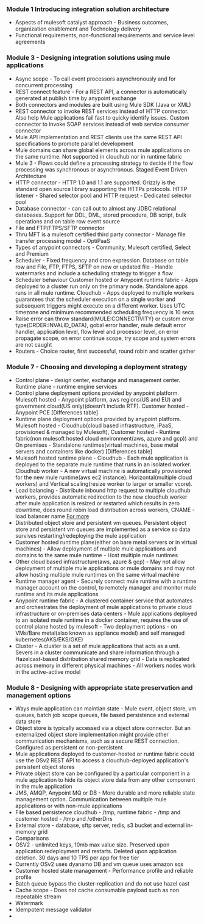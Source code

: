 ### Module 1 Introducing integration solution architecture
 - Aspects of mulesoft catalyst approach - Business outcomes, organization enablement and Technology delivery
 - Functional requirements, non-functional requirements and service level agreements
 
 ### Module 3 - Designing integration solutions using mule applications
  - Async scope - To call event processors asynchronously and for concurrent processing
  - REST connect feature - For a REST API, a connector is automatically generated at publish time by anypoint exchange
  - Both connectors and modules are built using Mule SDK (Java or XML)
  - REST connector to invoke REST services instead of HTTP connector. Also help Mule applications fail fast to quicky identify issues. Custom connector to invoke SOAP services instead of web service consumer connector
  - Mule API implementation and REST clients use the same REST API specifications to promote parallel development
  - Mule domains can share global elements across mule applications on the same runtime. Not supported in cloudhub nor in runtime fabric
  - Mule 3 - Flows could define a processing strategy to decide if the flow processing was synchronous or asynchronous. Staged Event Driven Architecture
  - HTTP connector - HTTP 1.0 and 1.1 are supported. Grizzly is the standard open source library supporting the HTTPs protocols. HTTP listener - Shared selector pool and HTTP request - Dedicated selector pool
  - Database connector - can call out to almost any JDBC relational databases. Support for DDL, DML, stored procedure, DB script, bulk operations and on table row event source
  - File and FTP/FTPS/SFTP connector
  - Thru MFT is a mulesoft certified third party connector - Manage file transfer processing model - OptiPaaS
  - Types of anypoint connectors - Community, Mulesoft certified, Select and Premium
  - Scheduler - Fixed frequency and cron expression. Database on table row and File, FTP, FTPS, SFTP on new or updated file - Handle watermarks and include a scheduling strategy to trigger a flow
  - Scheduler behaviour Customer hosted or Anypoint runtime fabric - Apps deployed to a cluster run only on the primary node. Standalone apps runs in all mule runtime. Cloudhub   - Apps deployed to multiple workers guarantees that the scheduler execution on a single worker and subsequent triggers might execute on a different worker. Uses UTC timezone and minimum recommended scheduling frequency is 10 secs
  - Raise error can throw standard(MULE:CONNECTIVITY) or custom error type(ORDER:INVALID_DATA), gobal error handler, mule default error handler, application level, flow level and processor level, on error propagate scope, on error continue scope, try scope and system errors are not caught
  - Routers - Choice router, first successful, round robin and scatter gather
 
### Module 7 - Choosing and developing a deployment strategy
 - Control plane - design center, exchange and management center. Runtime plane - runtime engine services
 - Control plane deployment options provided by anypoint platform. Mulesoft hosted - Anypoint platform, aws regions(US and EU) and government cloud(US only)(doesn't include RTF). Customer hosted - Anypoint PCE [Differences table]
 - Runtime plane deployment options provided by anypoint platform. Mulesoft hosted - Cloudhub(cloud based infrastructure, iPaaS, provisioned & managed by Mulesoft), Customer hosted - Runtime fabric(non mulesoft hosted cloud environment(aws, azure and gcp)) and On premises - Standalone runtimes(virtual machines, base metal servers and containers like docker) [Differences table]
 - Mulesoft hosted runtime plane - Cloudhub - Each mule application is deployed to the separate mule runtime that runs in an isolated worker. Cloudhub worker - A new virtual machine is automatically provisioned for the new mule runtime(aws ec2 instance). Horizontal(multiple cloud workers) and Vertical scaling(resize worker to larger or smaller vcore).
 - Load balancing - Distribute inbound http request to multiple cloudhub workers, provides automatic redirection to the new cloudhub worker after mule application is resized or restarted which results in zero downtime, does round robin load distribution across workers, CNAME - load balancer name [For more](https://docs.mulesoft.com/runtime-manager/cloudhub-networking-guide)
 - Distributed object store and persistent vm queues. Persistent object store and persistent vm queues are implemented as a service so data survives restarting/redeploying the mule application
 - Customer hosted runtime plane(either on bare metal servers or in virtual machines) - Allow deployment of multiple mule applications and domains to the same mule runtime - Host multiple mule runtimes
 - Other cloud based infrastructure(aws, azure & gcp) - May not allow deployment of multiple mule applications or mule domains and may not allow hosting multiple mule runtimes on the same virtual machine
 - Runtime manager agent - Securely connect mule runtime with a runtime manager account on the control, to remotely manager and monitor mule runtime and its mule applications
 - Anypoint runtime fabric - A clustered container service that automates and orchestrates the deployment of mule applications to private cloud infrastructure or on-premises data centers - Mule applications deployed to an isolated mule runtime in a docker container, requires the use of control plane hosted by mulesoft - Two deployment options - on VMs/Bare metal(also known as appliance model) and self managed kubernetes(AKS/EKS/GKE)
 - Cluster - A cluster is a set of mule applications that acts as a unit. Severs in a cluster communicate and share information through a Hazelcast-based distribution shared memory grid - Data is replicated across memory in different physical machines - All workers nodes work in the active-active model

### Module 8 - Designing with appropriate state preservation and management options
 - Ways mule application can maintian state - Mule event, object store, vm queues, batch job scope queues, file based persistence and external data store
 - Object store is typically accessed via a object store connector. But an externalized object store implementation might provide other communication mechanisms, such as a secure REST connection. Configured as persistent or non-persistent
 - Mule applications deployed to customer-hosted or runtime fabric could use the OSv2 REST API to access a cloudhub-deployed application's persistent object stores
 - Private object store can be configured by a particular component in a mule application to hide its object store data from any other component in the mule application
 - JMS, AMQP, Anypoint MQ or DB - More durable and more reliable state management option. Communication between multiple mule applications or with non-mule applications
 -  File based persistence cloudhub - /tmp, runtime fabric - /tmp and customer hosted - /tmp and /otherDirs
 -  External store - database, sftp server, redis, s3 bucket and external in-memory grid
 -  Comparisons
 -  OSV2 - unlimited keys, 10mb max value size. Preserved upon application redeployment and restarts. Deleted upon application deletion. 30 days and 10 TPS per app for free tier
 -  Currently OSv2 uses dyanamo DB and vm queue uses amazon sqs
 -  Customer hosted state management - Performance profile and reliable profile
 -  Batch queue bypass the cluster-replication and do not use hazel cast
 -  Cache scope - Does not cache consumable payload such as non repeatable stream
 -  Watermark
 -  Idempotent message validator
 -  

